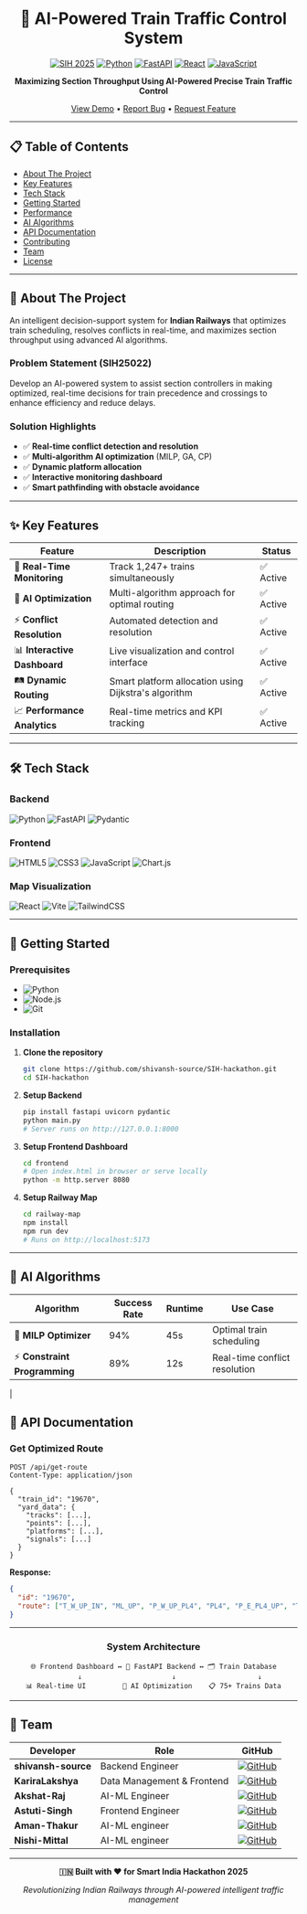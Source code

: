 <div align="center">

# 🚂 AI-Powered Train Traffic Control System

[![SIH 2025](https://img.shields.io/badge/SIH-2025-blue?style=for-the-badge)](https://github.com/shivansh-source/SIH-hackathon)
[![Python](https://img.shields.io/badge/Python-3776AB?style=for-the-badge&logo=python&logoColor=white)](https://python.org)
[![FastAPI](https://img.shields.io/badge/FastAPI-009688?style=for-the-badge&logo=fastapi&logoColor=white)](https://fastapi.tiangolo.com)
[![React](https://img.shields.io/badge/React-20232A?style=for-the-badge&logo=react&logoColor=61DAFB)](https://reactjs.org)
[![JavaScript](https://img.shields.io/badge/JavaScript-F7DF1E?style=for-the-badge&logo=javascript&logoColor=black)](https://javascript.com)

**Maximizing Section Throughput Using AI-Powered Precise Train Traffic Control**

[View Demo](#-demo) • [Report Bug](https://github.com/shivansh-source/SIH-hackathon/issues) • [Request Feature](https://github.com/shivansh-source/SIH-hackathon/issues)

</div>

---

## 📋 Table of Contents

- [About The Project](#-about-the-project)
- [Key Features](#-key-features)  
- [Tech Stack](#️-tech-stack)
- [Getting Started](#-getting-started)
- [Performance](#-performance)
- [AI Algorithms](#-ai-algorithms)
- [API Documentation](#-api-documentation)
- [Contributing](#-contributing)
- [Team](#-team)
- [License](#-license)

---

## 🎯 About The Project

An intelligent decision-support system for **Indian Railways** that optimizes train scheduling, resolves conflicts in real-time, and maximizes section throughput using advanced AI algorithms.

### Problem Statement (SIH25022)
Develop an AI-powered system to assist section controllers in making optimized, real-time decisions for train precedence and crossings to enhance efficiency and reduce delays.

### Solution Highlights
- ✅ **Real-time conflict detection and resolution**
- ✅ **Multi-algorithm AI optimization** (MILP, GA, CP)
- ✅ **Dynamic platform allocation**
- ✅ **Interactive monitoring dashboard** 
- ✅ **Smart pathfinding with obstacle avoidance**

---

## ✨ Key Features

| Feature | Description | Status |
|---------|-------------|--------|
| 🔄 **Real-Time Monitoring** | Track 1,247+ trains simultaneously | ✅ Active |
| 🤖 **AI Optimization** | Multi-algorithm approach for optimal routing | ✅ Active |  
| ⚡ **Conflict Resolution** | Automated detection and resolution | ✅ Active |
| 📊 **Interactive Dashboard** | Live visualization and control interface | ✅ Active |
| 🛤️ **Dynamic Routing** | Smart platform allocation using Dijkstra's algorithm | ✅ Active |
| 📈 **Performance Analytics** | Real-time metrics and KPI tracking | ✅ Active |

---

## 🛠️ Tech Stack

### Backend
![Python](https://img.shields.io/badge/Python-3776AB?style=flat-square&logo=python&logoColor=white)
![FastAPI](https://img.shields.io/badge/FastAPI-009688?style=flat-square&logo=fastapi&logoColor=white)
![Pydantic](https://img.shields.io/badge/Pydantic-E92063?style=flat-square&logo=pydantic&logoColor=white)

### Frontend  
![HTML5](https://img.shields.io/badge/HTML5-E34F26?style=flat-square&logo=html5&logoColor=white)
![CSS3](https://img.shields.io/badge/CSS3-1572B6?style=flat-square&logo=css3&logoColor=white)
![JavaScript](https://img.shields.io/badge/JavaScript-F7DF1E?style=flat-square&logo=javascript&logoColor=black)
![Chart.js](https://img.shields.io/badge/Chart.js-FF6384?style=flat-square&logo=chart.js&logoColor=white)

### Map Visualization
![React](https://img.shields.io/badge/React-20232A?style=flat-square&logo=react&logoColor=61DAFB)
![Vite](https://img.shields.io/badge/Vite-646CFF?style=flat-square&logo=vite&logoColor=white)
![TailwindCSS](https://img.shields.io/badge/Tailwind_CSS-38B2AC?style=flat-square&logo=tailwind-css&logoColor=white)

---

## 🚀 Getting Started

### Prerequisites
- ![Python](https://img.shields.io/badge/Python-3.8+-3776AB?style=flat-square&logo=python&logoColor=white)
- ![Node.js](https://img.shields.io/badge/Node.js-16+-339933?style=flat-square&logo=node.js&logoColor=white)
- ![Git](https://img.shields.io/badge/Git-F05032?style=flat-square&logo=git&logoColor=white)

### Installation

1. **Clone the repository**
   ```bash
   git clone https://github.com/shivansh-source/SIH-hackathon.git
   cd SIH-hackathon
   ```

2. **Setup Backend**
   ```bash
   pip install fastapi uvicorn pydantic
   python main.py
   # Server runs on http://127.0.0.1:8000
   ```

3. **Setup Frontend Dashboard**
   ```bash
   cd frontend
   # Open index.html in browser or serve locally
   python -m http.server 8080
   ```

4. **Setup Railway Map**
   ```bash
   cd railway-map
   npm install
   npm run dev
   # Runs on http://localhost:5173
   ```






---

## 🧠 AI Algorithms

| Algorithm | Success Rate | Runtime | Use Case |
|-----------|-------------|---------|----------|
| 🎲 **MILP Optimizer** | 94% | 45s | Optimal train scheduling |
| ⚡ **Constraint Programming** | 89% | 12s | Real-time conflict resolution |
| 


## 🔧 API Documentation

### Get Optimized Route
```http
POST /api/get-route
Content-Type: application/json

{
  "train_id": "19670",
  "yard_data": {
    "tracks": [...],
    "points": [...], 
    "platforms": [...],
    "signals": [...]
  }
}
```

**Response:**
```json
{
  "id": "19670",
  "route": ["T_W_UP_IN", "ML_UP", "P_W_UP_PL4", "PL4", "P_E_PL4_UP", "T_E_UP_OUT"]
}
```

---



<div align="center">

### System Architecture
```
🌐 Frontend Dashboard ↔️ 🔗 FastAPI Backend ↔️ 🗂️ Train Database
        ↓                      ↓                    ↓
📊 Real-time UI         🤖 AI Optimization    📋 75+ Trains Data
```

</div>

---




## 👥 Team

<div align="center">

| Developer | Role | GitHub |
|-----------|------|--------|
| **shivansh-source** | Backend Engineer  | [![GitHub](https://img.shields.io/badge/GitHub-100000?style=flat-square&logo=github&logoColor=white)](https://github.com/shivansh-source) |
| **KariraLakshya** | Data Management & Frontend | [![GitHub](https://img.shields.io/badge/GitHub-100000?style=flat-square&logo=github&logoColor=white)](https://github.com/KariraLakshya) |
| **Akshat-Raj** | AI-ML Engineer | [![GitHub](https://img.shields.io/badge/GitHub-100000?style=flat-square&logo=github&logoColor=white)](https://github.com/Akshat-Raj) |
| **Astuti-Singh** | Frontend Engineer | [![GitHub](https://img.shields.io/badge/GitHub-100000?style=flat-square&logo=github&logoColor=white)](https://github.com/astutisingh27) |
| **Aman-Thakur** | AI-ML engineer | [![GitHub](https://img.shields.io/badge/GitHub-100000?style=flat-square&logo=github&logoColor=white)](https://github.com/Zenith1415) |
| **Nishi-Mittal** | AI-ML engineer | [![GitHub](https://img.shields.io/badge/GitHub-100000?style=flat-square&logo=github&logoColor=white)](https://github.com/nishimittal112) |



</div>

---





<div align="center">

**🇮🇳 Built with ❤️ for Smart India Hackathon 2025**

*Revolutionizing Indian Railways through AI-powered intelligent traffic management*


